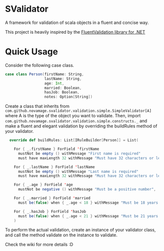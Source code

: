 SValidator
==========

A framework for validation of scala objects in a fluent and concise way.

This project is heavily inspired by the [FluentValidation library for .NET](http://fluentvalidation.codeplex.com/)

Quick Usage
=====

Consider the following case class.

```scala
case class Person(firstName: String,
                  lastName: String,
                  age: Int,
                  married: Boolean,
                  hasJob: Boolean,
                  notes: Option[String])
```

Create a class that inherits from `com.github.novamage.svalidator.validation.simple.SimpleValidator[A]` where A is
the type of the object you want to validate.  Then, import `com.github.novamage.svalidator.validation.simple.constructs._`
and make a fluent and elegant validation by overriding the buildRules method of your validator.

```scala
  override def buildRules: List[IRuleBuilder[Person]] = List(

    For { _.firstName } ForField 'firstName
      mustNot be empty () withMessage "First name is required"
      must have maxLength 32 withMessage "Must have 32 characters or less",

    For { _.lastName } ForField 'lastName
      mustNot be empty () withMessage "Last name is required"
      must have maxLength 32 withMessage "Must have 32 characters or less",

    For { _.age } ForField 'age
      mustNot be negative () withMessage "Must be a positive number",

    For { _.married } ForField 'married
      must be(false) when { _.age < 18 } withMessage "Must be 18 years or older to allow marking marriage",

    For { _.hasJob } ForField 'hasJob
      must be(false) when { _.age < 21 } withMessage "Must be 21 years or older to allow marking a job"
    )
```

To perform the actual validation, create an instance of your validator class, and call the method validate on the instance
 to validate.

 Check the wiki for more details :D


